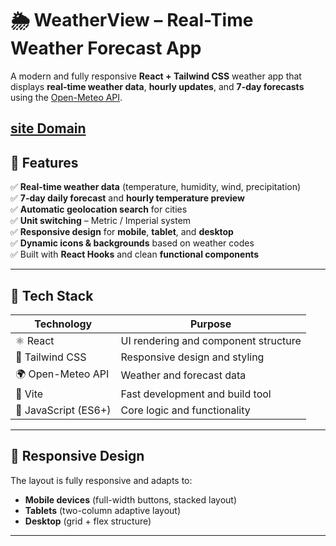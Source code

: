 # 🌦️ WeatherView – Real-Time Weather Forecast App

A modern and fully responsive **React + Tailwind CSS** weather app that displays **real-time weather data**, **hourly updates**, and **7-day forecasts** using the [Open-Meteo API](https://open-meteo.com/).

[site Domain](https://weather-app-xm6z.vercel.app/)
---

## 🚀 Features

✅ **Real-time weather data** (temperature, humidity, wind, precipitation)  
✅ **7-day daily forecast** and **hourly temperature preview**  
✅ **Automatic geolocation search** for cities  
✅ **Unit switching** – Metric / Imperial system  
✅ **Responsive design** for **mobile**, **tablet**, and **desktop**  
✅ **Dynamic icons & backgrounds** based on weather codes  
✅ Built with **React Hooks** and clean **functional components**

---

## 🧠 Tech Stack

| Technology | Purpose |
|-------------|----------|
| ⚛️ React | UI rendering and component structure |
| 🎨 Tailwind CSS | Responsive design and styling |
| 🌍 Open-Meteo API | Weather and forecast data |
| 🔧 Vite | Fast development and build tool |
| 🧩 JavaScript (ES6+) | Core logic and functionality |

---

## 📱 Responsive Design

The layout is fully responsive and adapts to:
- **Mobile devices** (full-width buttons, stacked layout)
- **Tablets** (two-column adaptive layout)
- **Desktop** (grid + flex structure)

---
